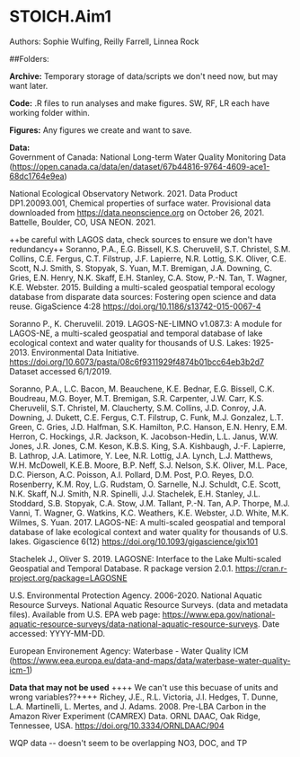 # STOICH.Aim1

Authors: Sophie Wulfing, Reilly Farrell, Linnea Rock

##Folders:

**Archive:** Temporary storage of data/scripts we don't need now, but may want later.

**Code:** .R files to run analyses and make figures. SW, RF, LR each have working folder within.

**Figures:** Any figures we create and want to save. 

**Data:**  
Government of Canada: National Long-term Water Quality Monitoring Data (https://open.canada.ca/data/en/dataset/67b44816-9764-4609-ace1-68dc1764e9ea)

National Ecological Observatory Network. 2021. Data Product DP1.20093.001, Chemical properties of surface water. Provisional data downloaded from https://data.neonscience.org on October 26, 2021. Battelle, Boulder, CO, USA NEON. 2021.

++be careful with LAGOS data, check sources to ensure we don't have redundancy++
Soranno, P.A., E.G. Bissell, K.S. Cheruvelil, S.T. Christel, S.M. Collins, C.E. Fergus, C.T. Filstrup, J.F. Lapierre, N.R. Lottig, S.K. Oliver, C.E. Scott, N.J. Smith, S. Stopyak, S. Yuan, M.T. Bremigan, J.A. Downing, C. Gries, E.N. Henry, N.K. Skaff, E.H. Stanley, C.A. Stow, P.-N. Tan, T. Wagner, K.E. Webster. 2015. Building a multi-scaled geospatial temporal ecology database from disparate data sources: Fostering open science and data reuse. GigaScience 4:28  https://doi.org/10.1186/s13742-015-0067-4

Soranno P., K. Cheruvelil. 2019. LAGOS-NE-LIMNO v1.087.3: A module for LAGOS-NE, a multi-scaled geospatial and temporal database of lake ecological context and water quality for thousands of U.S. Lakes: 1925-2013. Environmental Data Initiative.
https://doi.org/10.6073/pasta/08c6f9311929f4874b01bcc64eb3b2d7  Dataset accessed 6/1/2019.

Soranno, P.A., L.C. Bacon, M. Beauchene, K.E. Bednar, E.G. Bissell, C.K. Boudreau, M.G. Boyer, M.T. Bremigan, S.R. Carpenter, J.W. Carr, K.S. Cheruvelil, S.T. Christel, M. Claucherty, S.M. Collins, J.D. Conroy, J.A. Downing, J. Dukett, C.E. Fergus, C.T. Filstrup, C. Funk, M.J. Gonzalez, L.T. Green, C. Gries, J.D. Halfman, S.K. Hamilton, P.C. Hanson, E.N. Henry, E.M. Herron, C. Hockings, J.R. Jackson, K. Jacobson-Hedin, L.L. Janus, W.W. Jones, J.R. Jones, C.M. Keson, K.B.S. King, S.A. Kishbaugh, J.-F. Lapierre, B. Lathrop, J.A. Latimore, Y. Lee, N.R. Lottig, J.A. Lynch, L.J. Matthews, W.H. McDowell, K.E.B. Moore, B.P. Neff, S.J. Nelson, S.K. Oliver, M.L. Pace, D.C. Pierson, A.C. Poisson, A.I. Pollard, D.M. Post, P.O. Reyes, D.O. Rosenberry, K.M. Roy, L.G. Rudstam, O. Sarnelle, N.J. Schuldt, C.E. Scott, N.K. Skaff, N.J. Smith, N.R. Spinelli, J.J. Stachelek, E.H. Stanley, J.L. Stoddard, S.B. Stopyak, C.A. Stow, J.M. Tallant, P.-N. Tan, A.P. Thorpe, M.J. Vanni, T. Wagner, G. Watkins, K.C. Weathers, K.E. Webster, J.D. White, M.K. Wilmes, S. Yuan. 2017. LAGOS-NE: A multi-scaled geospatial and temporal database of lake ecological context and water quality for thousands of U.S. lakes. Gigascience 6(12)  https://doi.org/10.1093/gigascience/gix101

Stachelek J., Oliver S. 2019. LAGOSNE: Interface to the Lake Multi-scaled Geospatial and Temporal Database. R package version 2.0.1.
https://cran.r-project.org/package=LAGOSNE

U.S. Environmental Protection Agency. 2006-2020. National Aquatic Resource Surveys. National Aquatic Resource Surveys. (data and metadata files). Available from U.S. EPA web page: https://www.epa.gov/national-aquatic-resource-surveys/data-national-aquatic-resource-surveys. Date accessed: YYYY-MM-DD.

European Environement Agency: Waterbase - Water Quality ICM (https://www.eea.europa.eu/data-and-maps/data/waterbase-water-quality-icm-1)


**Data that may not be used**
++++ We can't use this becuase of units and wrong variables??++++
Richey, J.E., R.L. Victoria, J.I. Hedges, T. Dunne, L.A. Martinelli, L. Mertes, and J. Adams. 2008. Pre-LBA Carbon in the Amazon River Experiment (CAMREX) Data. ORNL DAAC, Oak Ridge, Tennessee, USA. https://doi.org/10.3334/ORNLDAAC/904 

WQP data -- doesn't seem to be overlapping NO3, DOC, and TP
